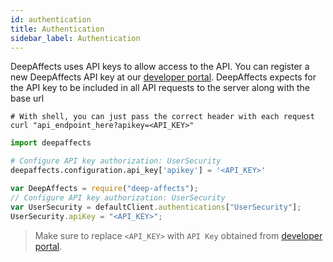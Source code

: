 ```yaml
---
id: authentication
title: Authentication
sidebar_label: Authentication
---
```


DeepAffects uses API keys to allow access to the API. You can register a new DeepAffects API key at our [developer portal](https://developers.deepaffects.com).
DeepAffects expects for the API key to be included in all API requests to the server along with the base url

<!--DOCUSAURUS_CODE_TABS-->

<!--Shell-->

```shell
# With shell, you can just pass the correct header with each request
curl "api_endpoint_here?apikey=<API_KEY>"
```

<!--Python-->

```python
import deepaffects

# Configure API key authorization: UserSecurity
deepaffects.configuration.api_key['apikey'] = '<API_KEY>'
```

<!--Javascript-->

```javascript
var DeepAffects = require("deep-affects");
// Configure API key authorization: UserSecurity
var UserSecurity = defaultClient.authentications["UserSecurity"];
UserSecurity.apiKey = "<API_KEY>";
```
<!--END_DOCUSAURUS_CODE_TABS-->

> Make sure to replace `<API_KEY>` with `API Key` obtained from [developer portal](https://developers.deepaffects.com).
